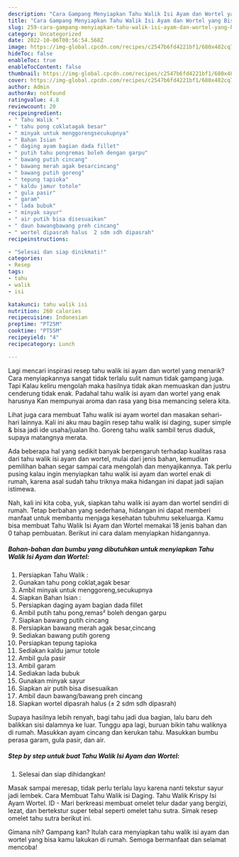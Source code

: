 ```yaml
---
description: "Cara Gampang Menyiapkan Tahu Walik Isi Ayam dan Wortel yang Bisa Manjain Lidah"
title: "Cara Gampang Menyiapkan Tahu Walik Isi Ayam dan Wortel yang Bisa Manjain Lidah"
slug: 259-cara-gampang-menyiapkan-tahu-walik-isi-ayam-dan-wortel-yang-bisa-manjain-lidah
category: Uncategorized
date: 2022-10-06T00:56:54.568Z
image: https://img-global.cpcdn.com/recipes/c2547b6fd4221bf1/680x482cq70/tahu-walik-isi-ayam-dan-wortel-foto-resep-utama.jpg
hideToc: false
enableToc: true
enableTocContent: false
thumbnail: https://img-global.cpcdn.com/recipes/c2547b6fd4221bf1/680x482cq70/tahu-walik-isi-ayam-dan-wortel-foto-resep-utama.jpg
cover: https://img-global.cpcdn.com/recipes/c2547b6fd4221bf1/680x482cq70/tahu-walik-isi-ayam-dan-wortel-foto-resep-utama.jpg
author: Admin
authorAv: notfound
ratingvalue: 4.8
reviewcount: 20
recipeingredient:
- " Tahu Walik "
- " tahu pong coklatagak besar"
- " minyak untuk menggorengsecukupnya"
- " Bahan Isian "
- " daging ayam bagian dada fillet"
- " putih tahu pongremas boleh dengan garpu"
- " bawang putih cincang"
- " bawang merah agak besarcincang"
- " bawang putih goreng"
- " tepung tapioka"
- " kaldu jamur totole"
- " gula pasir"
- " garam"
- " lada bubuk"
- " minyak sayur"
- " air putih bisa disesuaikan"
- " daun bawangbawang preh cincang"
- " wortel dipasrah halus  2 sdm sdh dipasrah"
recipeinstructions:

- "Selesai dan siap dinikmati!"
categories:
- Resep
tags:
- tahu
- walik
- isi

katakunci: tahu walik isi 
nutrition: 260 calories
recipecuisine: Indonesian
preptime: "PT25M"
cooktime: "PT55M"
recipeyield: "4"
recipecategory: Lunch

---
```



Lagi mencari inspirasi resep tahu walik isi ayam dan wortel yang menarik? Cara menyiapkannya sangat tidak terlalu sulit namun tidak gampang juga. Tapi Kalau keliru mengolah maka hasilnya tidak akan memuaskan dan justru cenderung tidak enak. Padahal tahu walik isi ayam dan wortel yang enak harusnya Kan mempunyai aroma dan rasa yang bisa memancing selera kita.


Lihat juga cara membuat Tahu walik isi ayam wortel dan masakan sehari-hari lainnya. Kali ini aku mau bagiin resep tahu walik isi daging, super simple &amp; bisa jadi ide usaha/jualan lho. Goreng tahu walik sambil terus diaduk, supaya matangnya merata.

Ada beberapa hal yang sedikit banyak berpengaruh terhadap kualitas rasa dari tahu walik isi ayam dan wortel, mulai dari jenis bahan, kemudian pemilihan bahan segar sampai cara mengolah dan menyajikannya. Tak perlu pusing kalau ingin menyiapkan tahu walik isi ayam dan wortel enak di rumah, karena asal sudah tahu triknya maka hidangan ini dapat jadi sajian istimewa.


Nah, kali ini kita coba, yuk, siapkan tahu walik isi ayam dan wortel sendiri di rumah. Tetap berbahan yang sederhana, hidangan ini dapat memberi manfaat untuk membantu menjaga kesehatan tubuhmu sekeluarga. Kamu bisa membuat Tahu Walik Isi Ayam dan Wortel memakai 18 jenis bahan dan 0 tahap pembuatan. Berikut ini cara dalam menyiapkan hidangannya.

<!--inarticleads1-->

##### Bahan-bahan dan bumbu yang dibutuhkan untuk menyiapkan Tahu Walik Isi Ayam dan Wortel:

1. Persiapkan  Tahu Walik :
1. Gunakan  tahu pong coklat,agak besar
1. Ambil  minyak untuk menggoreng,secukupnya
1. Siapkan  Bahan Isian :
1. Persiapkan  daging ayam bagian dada fillet
1. Ambil  putih tahu pong,remas² boleh dengan garpu
1. Siapkan  bawang putih cincang
1. Persiapkan  bawang merah agak besar,cincang
1. Sediakan  bawang putih goreng
1. Persiapkan  tepung tapioka
1. Sediakan  kaldu jamur totole
1. Ambil  gula pasir
1. Ambil  garam
1. Sediakan  lada bubuk
1. Gunakan  minyak sayur
1. Siapkan  air putih bisa disesuaikan
1. Ambil  daun bawang/bawang preh cincang
1. Siapkan  wortel dipasrah halus (± 2 sdm sdh dipasrah)


Supaya hasilnya lebih renyah, bagi tahu jadi dua bagian, lalu baru deh balikkan sisi dalamnya ke luar. Tunggu apa lagi, buruan bikin tahu waliknya di rumah. Masukkan ayam cincang dan kerukan tahu. Masukkan bumbu perasa garam, gula pasir, dan air. 

<!--inarticleads2-->

##### Step by step untuk buat Tahu Walik Isi Ayam dan Wortel:


1. Selesai dan siap dihidangkan!

Masak sampai meresap, tidak perlu terlalu layu karena nanti tekstur sayur jadi lembek. Cara Membuat Tahu Walik isi Daging. Tahu Walik Krispy Isi Ayam Wortel. ID - Mari berkreasi membuat omelet telur dadar yang bergizi, lezat, dan bertekstur super tebal seperti omelet tahu sutra. Simak resep omelet tahu sutra berikut ini. 

Gimana nih? Gampang kan? Itulah cara menyiapkan tahu walik isi ayam dan wortel yang bisa kamu lakukan di rumah. Semoga bermanfaat dan selamat mencoba!
